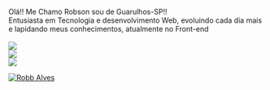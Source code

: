 Olá!!  Me Chamo Robson sou de Guarulhos-SP!!<br>
Entusiasta em Tecnologia e desenvolvimento Web, evoluindo cada dia mais e lapidando meus conhecimentos, atualmente no Front-end<br> 
<br><img src="https://img.shields.io/badge/JavaScript-323330?style=for-the-badge&logo=javascript&logoColor=F7DF1E"/><br>
<img src="https://img.shields.io/badge/HTML5-E34F26?style=for-the-badge&logo=html5&logoColor=white"/>
<br><img src="https://img.shields.io/badge/CSS3-1572B6?style=for-the-badge&logo=css3&logoColor=white"><br>


[![Robb Alves](https://github-readme-stats.vercel.app/api/top-langs/?username=RobbAlves)](https://github.com/anuraghazra/github-readme-stats)
